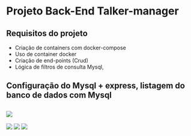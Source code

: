 # Projeto   Back-End  Talker-manager
## Requisitos do projeto 
- Criação de containers com docker-compose
- Uso de container docker
- Criação de end-points (Crud)
- Lógica de filtros de consulta Mysql, 
## Configuração do Mysql + express, listagem do banco de dados com Mysql

## <img src='https://img.shields.io/badge/MySQL-4479A1.svg?style=for-the-badge&logo=MySQL&logoColor=white'>  
<img src='https://img.shields.io/badge/Node.js-43853D?style=for-the-badge&logo=node.js&logoColor=white'>
<img src='https://img.shields.io/badge/npm-CB3837.svg?style=for-the-badge&logo=npm&logoColor=white'>
<img src='https://img.shields.io/badge/JavaScript-F7DF1E.svg?style=for-the-badge&logo=JavaScript&logoColor=black'>
